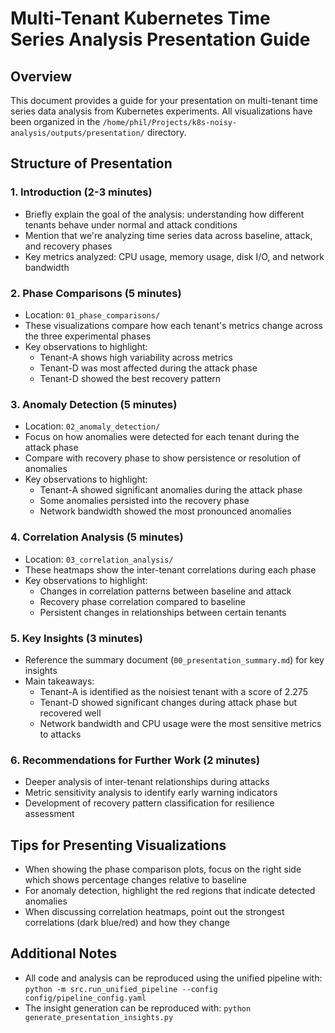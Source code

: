 # Multi-Tenant Kubernetes Time Series Analysis Presentation Guide

## Overview

This document provides a guide for your presentation on multi-tenant time series data analysis from Kubernetes experiments. All visualizations have been organized in the `/home/phil/Projects/k8s-noisy-analysis/outputs/presentation/` directory.

## Structure of Presentation

### 1. Introduction (2-3 minutes)
- Briefly explain the goal of the analysis: understanding how different tenants behave under normal and attack conditions
- Mention that we're analyzing time series data across baseline, attack, and recovery phases
- Key metrics analyzed: CPU usage, memory usage, disk I/O, and network bandwidth

### 2. Phase Comparisons (5 minutes)
- Location: `01_phase_comparisons/`
- These visualizations compare how each tenant's metrics change across the three experimental phases
- Key observations to highlight:
  - Tenant-A shows high variability across metrics
  - Tenant-D was most affected during the attack phase
  - Tenant-D showed the best recovery pattern

### 3. Anomaly Detection (5 minutes)
- Location: `02_anomaly_detection/`
- Focus on how anomalies were detected for each tenant during the attack phase
- Compare with recovery phase to show persistence or resolution of anomalies
- Key observations to highlight:
  - Tenant-A showed significant anomalies during the attack phase
  - Some anomalies persisted into the recovery phase
  - Network bandwidth showed the most pronounced anomalies

### 4. Correlation Analysis (5 minutes)
- Location: `03_correlation_analysis/`
- These heatmaps show the inter-tenant correlations during each phase
- Key observations to highlight:
  - Changes in correlation patterns between baseline and attack
  - Recovery phase correlation compared to baseline
  - Persistent changes in relationships between certain tenants

### 5. Key Insights (3 minutes)
- Reference the summary document (`00_presentation_summary.md`) for key insights
- Main takeaways:
  - Tenant-A is identified as the noisiest tenant with a score of 2.275
  - Tenant-D showed significant changes during attack phase but recovered well
  - Network bandwidth and CPU usage were the most sensitive metrics to attacks

### 6. Recommendations for Further Work (2 minutes)
- Deeper analysis of inter-tenant relationships during attacks
- Metric sensitivity analysis to identify early warning indicators
- Development of recovery pattern classification for resilience assessment

## Tips for Presenting Visualizations
- When showing the phase comparison plots, focus on the right side which shows percentage changes relative to baseline
- For anomaly detection, highlight the red regions that indicate detected anomalies
- When discussing correlation heatmaps, point out the strongest correlations (dark blue/red) and how they change

## Additional Notes
- All code and analysis can be reproduced using the unified pipeline with: `python -m src.run_unified_pipeline --config config/pipeline_config.yaml`
- The insight generation can be reproduced with: `python generate_presentation_insights.py`
